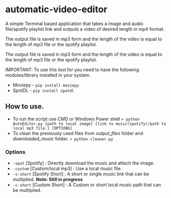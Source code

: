 # automatic-video-editor
A simple Terminal based application that takes a image and audio file/spotify playlist link and outputs a video of desired length in mp4 format.

The output file is saved in mp3 form and the length of the video is equal to the length of mp3 file or the spotify playlist.

The output file is saved in mp3 form and the length of the video is equal to the length of mp3 file
or the spotify playlist.

IMPORTANT:
To use this tool for you need to have the following modules/library installed in your system.
- Moviepy - `pip install moviepy`
- SpotDL  - `pip install spotdl`
  
## How to use.
- To run the script use CMD or Windows Power shell
`> python AutoEditor.py [path to local image] [link to music(spotify)/path to local mp3 file.] [OPTIONS]`
- To clean the previously used files from *output_files* folder and *downloaded_music* folder.
`> python cleaner.py`

### Options
- `-spot`   [Spotify]           : Directly download the music and attach the image.
- `-custom` [Custom/local mp3]  : Use a local music file.
- `-s-short` [Spotify Short]     : A short or single music link that can be multiplied. **Note: Still in progress**
- `-c-short` [Custom Short]      : A Custom or short local music path that can be multiplied.

